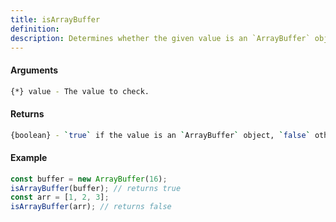 ```yaml
---
title: isArrayBuffer
definition: 
description: Determines whether the given value is an `ArrayBuffer` object.
---
```



#### Arguments


```bash
{*} value - The value to check.
```


#### Returns


```bash
{boolean} - `true` if the value is an `ArrayBuffer` object, `false` otherwise.
```


#### Example


```ts
const buffer = new ArrayBuffer(16);isArrayBuffer(buffer); // returns trueconst arr = [1, 2, 3];isArrayBuffer(arr); // returns false
```